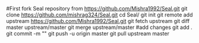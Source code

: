#First fork Seal repository from https://github.com/Mishra1992/Seal.git
git clone https://github.com/mishrag324/Seal.git
cd Seal/
git init 
git remote add upstream https://github.com/Mishra1992/Seal.git
git fetch upstream
git diff master upstream/master
git merge upstream/master
#add changes
git add .
git commit -m "<message>"
git push -u origin master
git pull upstream master 
